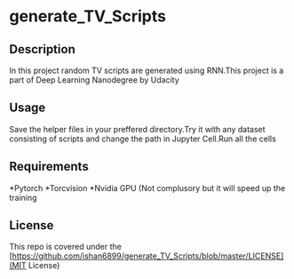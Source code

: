 # generate_TV_Scripts

## Description
In this project random TV scripts are generated using RNN.This project is a part of Deep Learning Nanodegree by Udacity

## Usage
Save the helper files in your preffered directory.Try it with any dataset consisting of scripts and change the path in Jupyter Cell.Run all the cells

## Requirements
*Pytorch
*Torcvision
*Nvidia GPU (Not complusory but it will speed up the training

## License
This repo is covered under the [https://github.com/ishan6899/generate_TV_Scripts/blob/master/LICENSE](MIT License)
